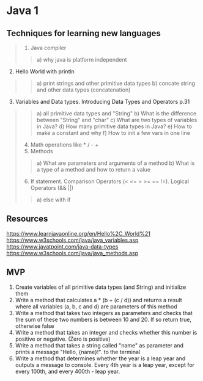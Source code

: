 # Java 1

## Techniques for learning new languages

> 1. Java compiler
>> a) why java is platform independent
2. Hello World with println
>> a) print strings and other primitive data types
>> b) concate string and other data types (concatenation)
3. Variables and Data types. Introducing Data Types and Operators p.31
>> a) all primitive data types and "String"
>> b) What is the difference between "String" and "char"
>> c) What are two types of variables in Java?
>> d) How many primitive data types in Java?
>> e) How to make a constant and why
>> f) How to init a few vars in one line
> 4. Math operations like \* / - +
> 5. Methods
>> a) What are parameters and arguments of a method
>> b) What is a type of a method and how to return a value
> 6. If statement. Comparison Operators (< <= > >= == !=). Logical Operators (&& ||)
>> a) else with if

## Resources

https://www.learnjavaonline.org/en/Hello%2C_World%21
https://www.w3schools.com/java/java_variables.asp
https://www.javatpoint.com/java-data-types
https://www.w3schools.com/java/java_methods.asp

## MVP

1. Create variables of all primitive data types (and String) and initialize them
2. Write a method that calculates a \* (b + (c / d)) and returns a result where all variables (a, b, c and d) are parameters of this method
3. Write a method that takes two integers as parameters and checks that the sum of these two numbers is between 10 and 20. If so return true, otherwise false
4. Write a method that takes an integer and checks whether this number is positive or negative. (Zero is positive)
5. Write a method that takes a string called "name" as parameter and prints a message "Hello, {name}!". to the terminal
6. Write a method that determines whether the year is a leap year and outputs a message to console. Every 4th year is a leap year, except for every 100th, and every 400th - leap year.
